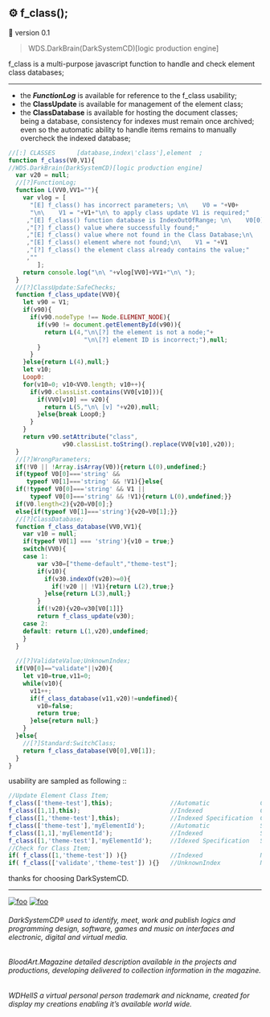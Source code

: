 ## ⚙️ f_class();
🚧 version 0.1

> WDS.DarkBrain(DarkSystemCD)[logic production engine]

f_class is a multi-purpose javascript function to handle and check element class databases;<hr>

* the ***FunctionLog*** is available for reference to the f_class usability;
* the **ClassUpdate** is available for management of the element class;
* the **ClassDatabase** is available for hosting the document classes;<br>
being a database, consistency for indexes must remain once archived;<br>
even so the automatic ability to handle items remains to manually overcheck the indexed database;

```javascript
//[:] CLASSES      [database,index\'class'],element  ;
function f_class(V0,V1){
//WDS.DarkBrain(DarkSystemCD)[logic production engine]
  var v20 = null;
  //[?]FunctionLog;
  function L(VV0,VV1=""){
    var vlog = [
      "[E] f_class() has incorrect parameters; \n\    V0 = "+V0+
      "\n\    V1 = "+V1+"\n\ to apply class update V1 is required;"
     ,"[E] f_class() function database is IndexOutOfRange; \n\    V0[0] = "+V0[0]
     ,"[?] f_class() value where successfully found;"
     ,"[E] f_class() value where not found in the Class Database;\n\    V0[1] = "+V0[1]
     ,"[E] f_class() element where not found;\n\    V1 = "+V1
     ,"[?] f_class() the element class already contains the value;"
     ,""
        ];
    return console.log("\n\ "+vlog[VV0]+VV1+"\n\ ");
  }
  //[?]ClassUpdate:SafeChecks;
  function f_class_update(VV0){
    let v90 = V1;
    if(v90){
      if(v90.nodeType !== Node.ELEMENT_NODE){
        if(v90 != document.getElementById(v90)){
          return L(4,"\n\[?] the element is not a node;"+
                     "\n\[?] element ID is incorrect;"),null;
        }
      }
    }else{return L(4),null;}
    let v10;
    Loop0:
    for(v10=0; v10<VV0.length; v10++){
      if(v90.classList.contains(VV0[v10])){
        if(VV0[v10] == v20){
          return L(5,"\n\ [v] "+v20),null;
        }else{break Loop0;}
      }
    }
    return v90.setAttribute("class", 
               v90.classList.toString().replace(VV0[v10],v20));
  }
  //[?]WrongParameters;
  if(!V0 || !Array.isArray(V0)){return L(0),undefined;}
  if(typeof V0[0]==='string' &&
     typeof V0[1]==='string' && !V1){}else{
  if(!typeof V0[0]==='string' && V1 || 
      typeof V0[0]==='string' && !V1){return L(0),undefined;}}
  if(V0.length<2){v20=V0[0];}
  else{if(typeof V0[1]==='string'){v20=V0[1];}}
  //[?]ClassDatabase;
  function f_class_database(VV0,VV1){
    var v10 = null;
    if(typeof V0[1] === 'string'){v10 = true;}
    switch(VV0){
    case 1:
        var v30=["theme-default","theme-test"];
        if(v10){
          if(v30.indexOf(v20)>=0){
            if(!v20 || !V1){return L(2),true;}
          }else{return L(3),null;}
        }
        if(!v20){v20=v30[V0[1]]}
        return f_class_update(v30);
    case 2:
    default: return L(1,v20),undefined;
    }
  }
  
  //[?]ValidateValue;UnknownIndex;
  if(V0[0]=="validate"||v20){
    let v10=true,v11=0;
    while(v10){
      v11++;
      if(f_class_database(v11,v20)!=undefined){
        v10=false;
        return true;
      }else{return null;}
    }
  }else{
    //[?]Standard:SwitchClass;
    return f_class_database(V0[0],V0[1]);
  }
}
```
usability are sampled as following ::
```javascript
//Update Element Class Item;
f_class(['theme-test'],this);                //Automatic              Current Element;
f_class([1,1],this);                         //Indexed                Current Element;
f_class([1,'theme-test'],this);              //Indexed Specification  Current Element;
f_class(['theme-test'],'myElementId');       //Automatic              Search Element;
f_class([1,1],'myElementId');                //Indexed                Search Element;
f_class([1,'theme-test'],'myElementId');     //Idexed Specification   Search Element;
//Check for Class Item;
if( f_class([1,'theme-test']) ){}            //Indexed                No Element CheckOnly;
if( f_class(['validate','theme-test']) ){}   //UnknownIndex           No Element CheckOnly;
```

thanks for choosing DarkSystemCD.<hr>

<!--
the path of humanity had interrupted the development of computer games,
resulting the availability of this document a self-incriminatory value of productivity
in which said choices to promote societies where manipulated at open source concepts;
the meaning of these situations is the privacy of permanence on the planet
on that the productivity would be used by more socially capable individuals to perpetuate its acts
where the DarkSystemCD® personal projects are illusions of being consumed as the values of other individuals;
this is a intellectual property created for my creations;
the creation process at the virtual reality is a customization process of the available logics,
like dictionary and words that makes books so then lost in social endeavors;
-->

[![foo](https://github.githubassets.com/favicon.ico "DarkSystemCD®")](https://github.com/DarkSystemCD) [![foo](https://a-v2.sndcdn.com/assets/images/sc-icons/favicon-2cadd14bdb.ico "DarkSystemCD®")](https://soundcloud.com/darksystemcd)

###### DarkSystemCD® used to identify, meet, work and publish logics and programming design, software, games and music on interfaces and electronic, digital and virtual media.

###### BloodArt.Magazine detailed description available in the projects and productions, developing delivered to collection information in the magazine.

###### WDHellS a virtual personal person trademark and nickname, created for display my creations enabling it’s available world wide.
